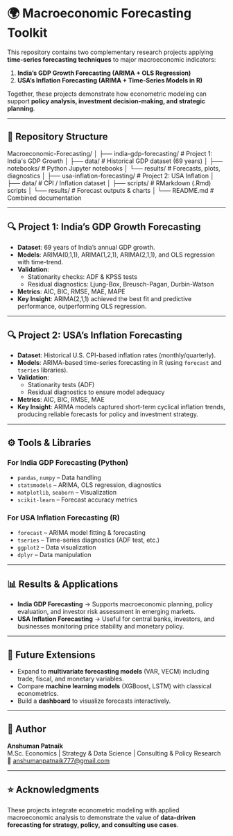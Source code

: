 # 🌍 Macroeconomic Forecasting Toolkit
This repository contains two complementary research projects applying **time-series forecasting techniques** to major macroeconomic indicators:

1. **India’s GDP Growth Forecasting (ARIMA + OLS Regression)**  
2. **USA’s Inflation Forecasting (ARIMA + Time-Series Models in R)**  

Together, these projects demonstrate how econometric modeling can support **policy analysis, investment decision-making, and strategic planning**.

---

## 📂 Repository Structure

Macroeconomic-Forecasting/
│
├── india-gdp-forecasting/              # Project 1: India's GDP Growth
│   ├── data/                           # Historical GDP dataset (69 years)
│   ├── notebooks/                      # Python Jupyter notebooks
│   └── results/                        # Forecasts, plots, diagnostics
│
├── usa-inflation-forecasting/          # Project 2: USA Inflation
│   ├── data/                           # CPI / Inflation dataset
│   ├── scripts/                        # RMarkdown (.Rmd) scripts
│   └── results/                        # Forecast outputs & charts
│
└── README.md                           # Combined documentation

---

## 🔍 Project 1: India’s GDP Growth Forecasting

- **Dataset**: 69 years of India’s annual GDP growth.  
- **Models**: ARIMA(0,1,1), ARIMA(1,2,1), ARIMA(2,1,1), and OLS regression with time-trend.  
- **Validation**:
  - Stationarity checks: ADF & KPSS tests  
  - Residual diagnostics: Ljung-Box, Breusch-Pagan, Durbin-Watson  
- **Metrics**: AIC, BIC, RMSE, MAE, MAPE  
- **Key Insight**: ARIMA(2,1,1) achieved the best fit and predictive performance, outperforming OLS regression.  

---

## 🔍 Project 2: USA’s Inflation Forecasting

- **Dataset**: Historical U.S. CPI-based inflation rates (monthly/quarterly).  
- **Models**: ARIMA-based time-series forecasting in R (using `forecast` and `tseries` libraries).  
- **Validation**:
  - Stationarity tests (ADF)  
  - Residual diagnostics to ensure model adequacy  
- **Metrics**: AIC, BIC, RMSE, MAE  
- **Key Insight**: ARIMA models captured short-term cyclical inflation trends, producing reliable forecasts for policy and investment strategy.  

---

## ⚙️ Tools & Libraries

### For India GDP Forecasting (Python)
- `pandas`, `numpy` – Data handling  
- `statsmodels` – ARIMA, OLS regression, diagnostics  
- `matplotlib`, `seaborn` – Visualization  
- `scikit-learn` – Forecast accuracy metrics  

### For USA Inflation Forecasting (R)
- `forecast` – ARIMA model fitting & forecasting  
- `tseries` – Time-series diagnostics (ADF test, etc.)  
- `ggplot2` – Data visualization  
- `dplyr` – Data manipulation  

---

## 📊 Results & Applications

- **India GDP Forecasting** → Supports macroeconomic planning, policy evaluation, and investor risk assessment in emerging markets.  
- **USA Inflation Forecasting** → Useful for central banks, investors, and businesses monitoring price stability and monetary policy.  

---

## 🚀 Future Extensions
- Expand to **multivariate forecasting models** (VAR, VECM) including trade, fiscal, and monetary variables.  
- Compare **machine learning models** (XGBoost, LSTM) with classical econometrics.  
- Build a **dashboard** to visualize forecasts interactively.  

---

## 👤 Author
**Anshuman Patnaik**  
M.Sc. Economics | Strategy & Data Science | Consulting & Policy Research  
📧 [anshumanpatnaik777@gmail.com](mailto:anshumanpatnaik777@gmail.com)  

---

## ⭐ Acknowledgments
These projects integrate econometric modeling with applied macroeconomic analysis to demonstrate the value of **data-driven forecasting for strategy, policy, and consulting use cases**.
